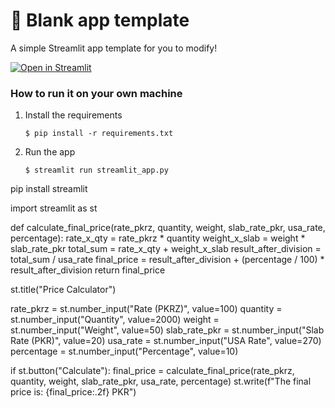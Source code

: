 # 🎈 Blank app template

A simple Streamlit app template for you to modify!

[![Open in Streamlit](https://static.streamlit.io/badges/streamlit_badge_black_white.svg)](https://blank-app-template.streamlit.app/)

### How to run it on your own machine

1. Install the requirements

   ```
   $ pip install -r requirements.txt
   ```

2. Run the app

   ```
   $ streamlit run streamlit_app.py
   ```


pip install streamlit

import streamlit as st

def calculate_final_price(rate_pkrz, quantity, weight, slab_rate_pkr, usa_rate, percentage):
    rate_x_qty = rate_pkrz * quantity
    weight_x_slab = weight * slab_rate_pkr
    total_sum = rate_x_qty + weight_x_slab
    result_after_division = total_sum / usa_rate
    final_price = result_after_division + (percentage / 100) * result_after_division
    return final_price

st.title("Price Calculator")

rate_pkrz = st.number_input("Rate (PKRZ)", value=100)
quantity = st.number_input("Quantity", value=2000)
weight = st.number_input("Weight", value=50)
slab_rate_pkr = st.number_input("Slab Rate (PKR)", value=20)
usa_rate = st.number_input("USA Rate", value=270)
percentage = st.number_input("Percentage", value=10)

if st.button("Calculate"):
    final_price = calculate_final_price(rate_pkrz, quantity, weight, slab_rate_pkr, usa_rate, percentage)
    st.write(f"The final price is: {final_price:.2f} PKR")

